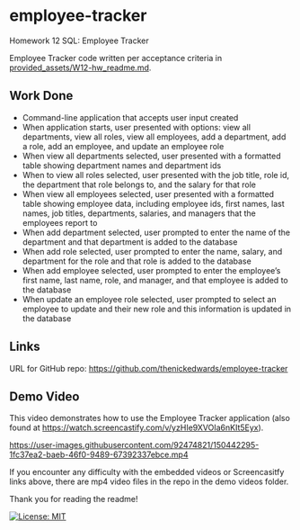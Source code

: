 # employee-tracker
Homework 12 SQL: Employee Tracker

Employee Tracker code written per acceptance criteria in [provided_assets/W12-hw_readme.md](/provided_assets/W12-hw_readme.md).

## Work Done
* Command-line application that accepts user input created
* When application starts, user presented with options: view all departments, view all roles, view all employees, add a department, add a role, add an employee, and update an employee role
* When view all departments selected, user presented with a formatted table showing department names and department ids
* When to view all roles selected, user presented with the job title, role id, the department that role belongs to, and the salary for that role
* When view all employees selected, user presented with a formatted table showing employee data, including employee ids, first names, last names, job titles, departments, salaries, and managers that the employees report to
* When add department selected, user prompted to enter the name of the department and that department is added to the database
* When add role selected, user prompted to enter the name, salary, and department for the role and that role is added to the database
* When add employee selected, user prompted to enter the employee’s first name, last name, role, and manager, and that employee is added to the database
* When update an employee role selected, user prompted to select an employee to update and their new role and this information is updated in the database 

## Links
URL for GitHub repo: https://github.com/thenickedwards/employee-tracker

## Demo Video
This video demonstrates how to use the Employee Tracker application (also found at https://watch.screencastify.com/v/yzHIe9XVOIa6nKIt5Eyx).

https://user-images.githubusercontent.com/92474821/150442295-1fc37ea2-baeb-46f0-9489-67392337ebce.mp4



If you encounter any difficulty with the embedded videos or Screencasitfy links above, there are mp4 video files in the repo in the demo videos folder.

Thank you for reading the readme!

[![License: MIT](https://img.shields.io/badge/License-MIT-blue.svg)](https://opensource.org/licenses/MIT)
